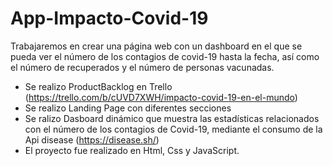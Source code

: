 # App-Impacto-Covid-19
Trabajaremos en crear una página web con un dashboard en el que se pueda ver el número de los contagios de covid-19 hasta la fecha, así como el número de recuperados y el número de personas vacunadas.

- Se realizo ProductBacklog en Trello (https://trello.com/b/cUVD7XWH/impacto-covid-19-en-el-mundo)
- Se realizo Landing Page con diferentes secciones
- Se ralizo Dasboard dinámico que muestra las estadísticas relacionados con el número de los contagios de Covid-19, mediante el consumo de la Api disease (https://disease.sh/)
- El proyecto fue realizado en Html, Css y JavaScript.

